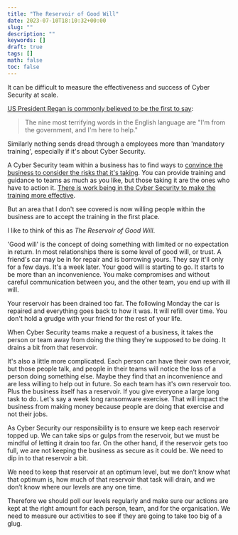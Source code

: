 ```yaml
---
title: "The Reservoir of Good Will"
date: 2023-07-10T18:10:32+00:00
slug: ""
description: ""
keywords: []
draft: true
tags: []
math: false
toc: false
---
```


It can be difficult to measure the effectiveness and success of Cyber Security at scale.

[US President Regan is commonly believed to be the first to say](https://politics.stackexchange.com/questions/25691/what-did-reagan-mean-when-he-said-the-nine-most-terrifying-words-in-the-englis):

> The nine most terrifying words in the English language are "I'm from the government, and I'm here to help." 

Similarly nothing sends dread through a employees more than 'mandatory training', especially if it's about Cyber Security.

A Cyber Security team within a business has to find ways to [convince the business to consider the risks that it's taking](./security-communication.md). You can provide training and guidance to teams as much as you like, but those taking it are the ones who have to action it. [There is work being in the Cyber Security to make the training more effective](./social-marketing.md).

But an area that I don't see covered is now willing people within the business are to accept the training in the first place.

I like to think of this as _The Reservoir of Good Will_.

'Good will' is the concept of doing something with limited or no expectation in return. In most relationships there is some level of good will, or trust. A friend's car may be in for repair and is borrowing yours. They say it'll only for a few days. It's a week later. Your good will is starting to go. It starts to be more than an inconvenience. You make compromises and without careful communication between you, and the other team, you end up with ill will.

Your reservoir has been drained too far. The following Monday the car is repaired and everything goes back to how it was. It will refill over time. You don't hold a grudge with your friend for the rest of your life.

When Cyber Security teams make a request of a business, it takes the person or team away from doing the thing they're supposed to be doing. It drains a bit from that reservoir.

It's also a little more complicated. Each person can have their own reservoir, but those people talk, and people in their teams will notice the loss of a person doing something else. Maybe they find that an inconvenience and are less willing to help out in future. So each team has it's own reservoir too. Plus the business itself has a reservoir. If you give everyone a large long task to do. Let's say a week long ransomware exercise. That will impact the business from making money because people are doing that exercise and not their jobs.

As Cyber Security our responsibility is to ensure we keep each reservoir topped up. We can take sips or gulps from the reservoir, but we must be mindful of letting it drain too far. On the other hand, if the reservoir gets too full, we are not keeping the business as secure as it could be. We need to dip in to that reservoir a bit.

We need to keep that reservoir at an optimum level, but we don’t know what that optimum is, how much of that reservoir that task will drain, and we don’t know where our levels are any one time.

Therefore we should poll our levels regularly and make sure our actions are kept at the right amount for each person, team, and for the organisation. We need to measure our activities to see if they are going to take too big of a glug.
